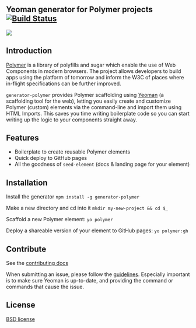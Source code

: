 ## Yeoman generator for Polymer projects [![Build Status](https://secure.travis-ci.org/yeoman/generator-polymer.svg?branch=master)](https://travis-ci.org/yeoman/generator-polymer)

<img src="http://i.imgur.com/9PDzAid.png"/>

## Introduction

[Polymer](http://www.polymer-project.org/) is a library of polyfills and sugar which enable the use of Web Components in modern browsers. The project allows developers to build apps using the platform of tomorrow and inform the W3C of places where in-flight specifications can be further improved.

`generator-polymer` provides Polymer scaffolding using [Yeoman](http://yeoman.io) (a scaffolding tool for the web), letting you easily create and customize Polymer (custom) elements via the command-line and import them using HTML Imports. This saves you time writing boilerplate code so you can start writing up the logic to your components straight away.

## Features

* Boilerplate to create reusable Polymer elements
* Quick deploy to GitHub pages
* All the goodness of `seed-element` (docs & landing page for your element)

## Installation

Install the generator
`npm install -g generator-polymer`

Make a new directory and cd into it
`mkdir my-new-project && cd $_`

Scaffold a new Polymer element:
`yo polymer`

Deploy a shareable version of your element to GitHub pages:
`yo polymer:gh` 


## Contribute

See the [contributing docs](https://github.com/yeoman/yeoman/blob/master/contributing.md)

When submitting an issue, please follow the [guidelines](https://github.com/yeoman/yeoman/blob/master/contributing.md#issue-submission). Especially important is to make sure Yeoman is up-to-date, and providing the command or commands that cause the issue.

## License

[BSD license](http://opensource.org/licenses/bsd-license.php)
